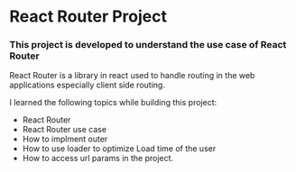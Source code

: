 # React Router Project

### This project is developed to understand the use case of React Router

React Router is a library in react used to handle routing in the web applications especially client side routing.

I learned the following topics while building this project:
- React Router
- React Router use case
- How to implment outer
- How to use loader to optimize Load time of the user
- How to access url params in the project.
